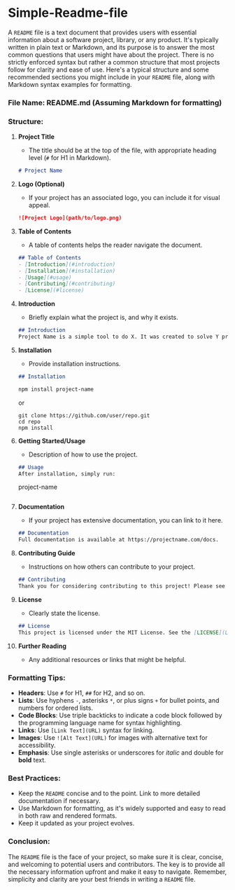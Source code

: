 # Simple-Readme-file

A `README` file is a text document that provides users with essential information about a software project, library, or any product. It's typically written in plain text or Markdown, and its purpose is to answer the most common questions that users might have about the project. There is no strictly enforced syntax but rather a common structure that most projects follow for clarity and ease of use. Here's a typical structure and some recommended sections you might include in your `README` file, along with Markdown syntax examples for formatting.

### File Name: README.md (Assuming Markdown for formatting)

### Structure:

1. **Project Title**
   - The title should be at the top of the file, with appropriate heading level (`#` for H1 in Markdown).
   ```markdown
   # Project Name
   ```

2. **Logo (Optional)**
   - If your project has an associated logo, you can include it for visual appeal.
   ```markdown
   ![Project Logo](path/to/logo.png)
   ```

3. **Table of Contents**
   - A table of contents helps the reader navigate the document.
   ```markdown
   ## Table of Contents
   - [Introduction](#introduction)
   - [Installation](#installation)
   - [Usage](#usage)
   - [Contributing](#contributing)
   - [License](#license)
   ```

4. **Introduction**
   - Briefly explain what the project is, and why it exists.
   ```markdown
   ## Introduction
   Project Name is a simple tool to do X. It was created to solve Y problem.
   ```

5. **Installation**
   - Provide installation instructions.
   ```markdown
   ## Installation
   ```
   ```bash
   npm install project-name
   ```
   or
   ```
   git clone https://github.com/user/repo.git
   cd repo
   npm install
   ```

6. **Getting Started/Usage**
   - Description of how to use the project.
   ```markdown
   ## Usage
   After installation, simply run:
   ```
   project-name
   ```
   ```

7. **Documentation**
   - If your project has extensive documentation, you can link to it here.
   ```markdown
   ## Documentation
   Full documentation is available at https://projectname.com/docs.
   ```

8. **Contributing Guide**
   - Instructions on how others can contribute to your project.
   ```markdown
   ## Contributing
   Thank you for considering contributing to this project! Please see our CONTRIBUTING.md file for details.
   ```

9. **License**
   - Clearly state the license.
   ```markdown
   ## License
   This project is licensed under the MIT License. See the [LICENSE](LICENSE) file for details.
   ```

10. **Further Reading**
    - Any additional resources or links that might be helpful.

### Formatting Tips:
- **Headers**: Use `#` for H1, `##` for H2, and so on.
- **Lists**: Use hyphens `-`, asterisks `*`, or plus signs `+` for bullet points, and numbers for ordered lists.
- **Code Blocks**: Use triple backticks to indicate a code block followed by the programming language name for syntax highlighting.
- **Links**: Use `[Link Text](URL)` syntax for linking.
- **Images**: Use `![Alt Text](URL)` for images with alternative text for accessibility.
- **Emphasis**: Use single asterisks or underscores for *italic* and double for **bold** text.

### Best Practices:
- Keep the `README` concise and to the point. Link to more detailed documentation if necessary.
- Use Markdown for formatting, as it's widely supported and easy to read in both raw and rendered formats.
- Keep it updated as your project evolves.

### Conclusion:
The `README` file is the face of your project, so make sure it is clear, concise, and welcoming to potential users and contributors. The key is to provide all the necessary information upfront and make it easy to navigate. Remember, simplicity and clarity are your best friends in writing a `README` file.
